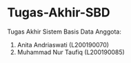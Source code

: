 # Tugas-Akhir-SBD
Tugas Akhir Sistem Basis Data
Anggota:
1. Anita Andriaswati (L200190070)
2. Muhammad Nur Taufiq (L200190085)
